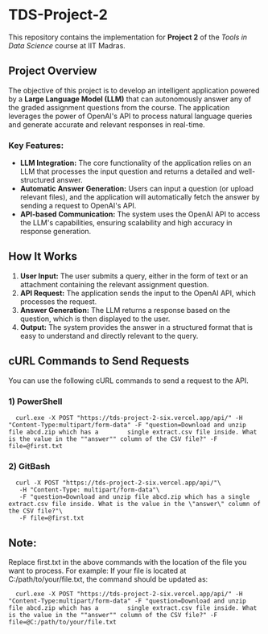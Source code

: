 # TDS-Project-2

This repository contains the implementation for **Project 2** of the *Tools in Data Science* course at IIT Madras.

## Project Overview

The objective of this project is to develop an intelligent application powered by a **Large Language Model (LLM)** that can autonomously answer any of the graded assignment questions from the course. The application leverages the power of OpenAI's API to process natural language queries and generate accurate and relevant responses in real-time. 

### Key Features:
- **LLM Integration:** The core functionality of the application relies on an LLM that processes the input question and returns a detailed and well-structured answer.
- **Automatic Answer Generation:** Users can input a question (or upload relevant files), and the application will automatically fetch the answer by sending a request to OpenAI's API.
- **API-based Communication:** The system uses the OpenAI API to access the LLM's capabilities, ensuring scalability and high accuracy in response generation.

## How It Works
1. **User Input:** The user submits a query, either in the form of text or an attachment containing the relevant assignment question.
2. **API Request:** The application sends the input to the OpenAI API, which processes the request.
3. **Answer Generation:** The LLM returns a response based on the question, which is then displayed to the user.
4. **Output:** The system provides the answer in a structured format that is easy to understand and directly relevant to the query.

## cURL Commands to Send Requests

You can use the following cURL commands to send a request to the API.

### 1) **PowerShell**

      curl.exe -X POST "https://tds-project-2-six.vercel.app/api/" -H "Content-Type:multipart/form-data" -F "question=Download and unzip file abcd.zip which has a        single extract.csv file inside. What is the value in the ""answer"" column of the CSV file?" -F file=@first.txt

### 2) GitBash

      curl -X POST "https://tds-project-2-six.vercel.app/api/"\
  	   -H "Content-Type: multipart/form-data"\
  	   -F "question=Download and unzip file abcd.zip which has a single extract.csv file inside. What is the value in the \"answer\" column of the CSV file?"\    
  	   -F file=@first.txt

## Note:
Replace first.txt in the above commands with the location of the file you want to process. For example:
If your file is located at C:/path/to/your/file.txt, the command should be updated as:

      curl.exe -X POST "https://tds-project-2-six.vercel.app/api/" -H "Content-Type:multipart/form-data" -F "question=Download and unzip file abcd.zip which has a        single extract.csv file inside. What is the value in the ""answer"" column of the CSV file?" -F file=@C:/path/to/your/file.txt

